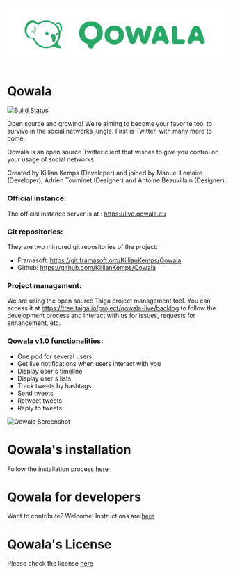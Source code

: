 ![alt tag](public/img/logo-icn+name-green.png)

Qowala
======

[![Build Status](https://travis-ci.org/KillianKemps/Qowala.svg?branch=master)](https://travis-ci.org/KillianKemps/Qowala)

Open source and growing! We’re aiming to become your favorite tool to survive in the social networks jungle. First is Twitter, with many more to come.

Qowala is an open source Twitter client that wishes to give you control on your usage of social networks.

Created by Killian Kemps (Developer) and joined by Manuel Lemaire (Developer), Adrien Touminet (Designer) and Antoine Beauvillain (Designer).

### Official instance:

The official instance server is at : https://live.qowala.eu

### Git repositories:

They are two mirrored git repositories of the project:

- Framasoft: https://git.framasoft.org/KillianKemps/Qowala
- Github: https://github.com/KillianKemps/Qowala

### Project management:
We are using the open source Taiga project management tool. You can access it at https://tree.taiga.io/project/qowala-live/backlog to follow the development process and interact with us for issues, requests for enhancement, etc.

### Qowala v1.0 functionalities:

- One pod for several users
- Get live notifications when users interact with you
- Display user's timeline
- Display user's lists
- Track tweets by hashtags
- Send tweets
- Retweet tweets
- Reply to tweets

![Qowala Screenshot](http://www.killiankemps.fr/data/images/capture-d-ecran-2015-05-31-a-20.17.19.png)

# Qowala's installation

  Follow the installation process [here](INSTALLATION.md)

# Qowala for developers

  Want to contribute? Welcome! Instructions are [here](DEVELOPERS.md)

# Qowala's License

  Please check the license [here](LICENSE.md)

